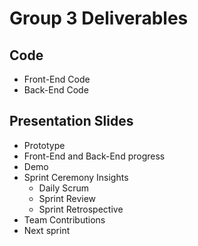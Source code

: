 # Group 3 Deliverables    
## Code  
- Front-End Code   
- Back-End Code   
## Presentation Slides  
- Prototype    
- Front-End and Back-End progress    
- Demo   
- Sprint Ceremony Insights   
  - Daily Scrum    
  - Sprint Review    
  - Sprint Retrospective   
- Team Contributions  
- Next sprint  
